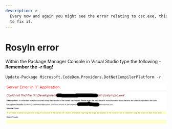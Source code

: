 ```yaml
---
description: >-
  Every now and again you might see the error relating to csc.exe, this is how
  to fix it.
---
```


# Rosyln error

Within the Package Manager Console in Visual Studio type the following - **Remember the -r flag!**

`Update-Package Microsoft.CodeDom.Providers.DotNetCompilerPlatform -r`

![](../../.gitbook/assets/rosylnerror.png)




